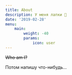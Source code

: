 ```yaml
---
title: About
description: У меня лапки 🐾
date: '2019-02-28'
menu:
    main: 
        weight: -40
        params:
            icon: user
---
```


~~Who am I?~~

Потом напишу что-нибудь...
